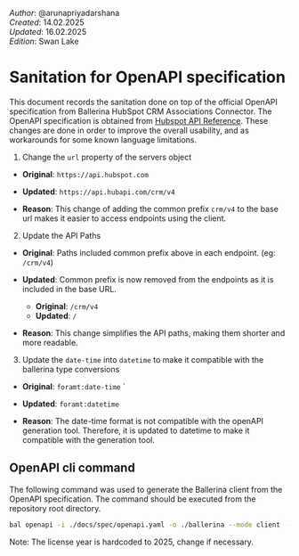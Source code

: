 _Author_:  @arunapriyadarshana \
_Created_: 14.02.2025 \
_Updated_: 16.02.2025 \
_Edition_: Swan Lake

# Sanitation for OpenAPI specification

This document records the sanitation done on top of the official OpenAPI specification from Ballerina HubSpot CRM Associations Connector. 
The OpenAPI specification is obtained from [Hubspot API Reference](https://github.com/HubSpot/HubSpot-public-api-spec-collection/blob/main/PublicApiSpecs/CRM/Associations/Rollouts/130902/v4/associations.json).
These changes are done in order to improve the overall usability, and as workarounds for some known language limitations.

1. Change the `url` property of the servers object
- **Original**: 
```https://api.hubspot.com```

- **Updated**: 
```https://api.hubapi.com/crm/v4```

- **Reason**: This change of adding the common prefix `crm/v4` to the base url makes it easier to access endpoints using the client.

2. Update the API Paths
- **Original**: Paths included common prefix above in each endpoint. (eg: ```/crm/v4```)

- **Updated**: Common prefix is now removed from the endpoints as it is included in the base URL.
  - **Original**: ```/crm/v4```
  - **Updated**: ```/```

- **Reason**: This change simplifies the API paths, making them shorter and more readable.
 

3. Update the `date-time` into `datetime` to make it compatible with the ballerina type conversions
- **Original**: `foramt:date-time`
`
- **Updated**: `foramt:datetime`

- **Reason**: The date-time format is not compatible with the openAPI generation tool. Therefore, it is updated to datetime to make it compatible with the generation tool.

## OpenAPI cli command

The following command was used to generate the Ballerina client from the OpenAPI specification. The command should be executed from the repository root directory.

```bash
bal openapi -i ./docs/spec/openapi.yaml -o ./ballerina --mode client  --license ./docs/license.txt
```
Note: The license year is hardcoded to 2025, change if necessary.
